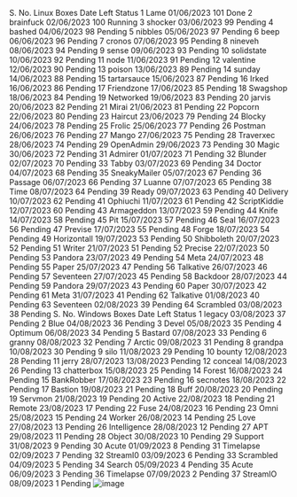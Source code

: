 S. No.	Linux Boxes	Date      	Left	Status
1	 Lame     	01/06/2023	101	Done 
2	 brainfuck 	02/06/2023	100	Running
3	 shocker 	03/06/2023	99	Pending
4	 bashed 	04/06/2023	98	Pending
5	 nibbles 	05/06/2023	97	Pending
6	 beep     	06/06/2023	96	Pending
7	 cronos 	07/06/2023	95	Pending
8	 nineveh 	08/06/2023	94	Pending
9	 sense 	09/06/2023	93	Pending
10	 solidstate 	10/06/2023	92	Pending
11	 node       	11/06/2023	91	Pending
12	 valentine 	12/06/2023	90	Pending
13	 poison 	13/06/2023	89	Pending
14	 sunday 	14/06/2023	88	Pending
15	 tartarsauce 	15/06/2023	87	Pending
16	 Irked 	16/06/2023	86	Pending
17	 Friendzone 	17/06/2023	85	Pending
18	 Swagshop 	18/06/2023	84	Pending
19	 Networked 	19/06/2023	83	Pending
20	 jarvis 	20/06/2023	82	Pending
21	 Mirai      	21/06/2023	81	Pending
22	 Popcorn 	22/06/2023	80	Pending
23	 Haircut 	23/06/2023	79	Pending
24	 Blocky 	24/06/2023	78	Pending
25	 Frolic 	25/06/2023	77	Pending
26	 Postman 	26/06/2023	76	Pending
27	 Mango      	27/06/2023	75	Pending
28	 Traverxec 	28/06/2023	74	Pending
29	 OpenAdmin 	29/06/2023	73	Pending
30	 Magic      	30/06/2023	72	Pending
31	 Admirer 	01/07/2023	71	Pending
32	 Blunder 	02/07/2023	70	Pending
33	 Tabby       	03/07/2023	69	Pending
34	 Doctor 	04/07/2023	68	Pending
35	 SneakyMailer 	05/07/2023	67	Pending
36	 Passage 	06/07/2023	66	Pending
37	 Luanne 	07/07/2023	65	Pending
38	 Time       	08/07/2023	64	Pending
39	 Ready      	09/07/2023	63	Pending
40	 Delivery 	10/07/2023	62	Pending
41	 Ophiuchi 	11/07/2023	61	Pending
42	 ScriptKiddie 	12/07/2023	60	Pending
43	 Armageddon 	13/07/2023	59	Pending
44	 Knife      	14/07/2023	58	Pending
45	 Pit      	15/07/2023	57	Pending
46	 Seal 	16/07/2023	56	Pending
47	 Previse 	17/07/2023	55	Pending
48	 Forge      	18/07/2023	54	Pending
49	 Horizontall 	19/07/2023	53	Pending
50	 Shibboleth 	20/07/2023	52	Pending
51	 Writer 	21/07/2023	51	Pending
52	 Precise 	22/07/2023	50	Pending
53	 Pandora 	23/07/2023	49	Pending
54	 Meta 	24/07/2023	48	Pending
55	 Paper      	25/07/2023	47	Pending
56	 Talkative 	26/07/2023	46	Pending
57	 Seventeen 	27/07/2023	45	Pending
58	 Backdoor 	28/07/2023	44	Pending
59	 Pandora 	29/07/2023	43	Pending
60	 Paper  	30/07/2023	42	Pending
61	 Meta 	31/07/2023	41	Pending
62	 Talkative 	01/08/2023	40	Pending
63	 Seventeen 	02/08/2023	39	Pending
64	 Scrambled 	03/08/2023	38	Pending
S. No.	Windows Boxes	Date	Left	Status
1	 legacy 	03/08/2023	37	Pending
2	 Blue    	04/08/2023	36	Pending
3	 Devel 	05/08/2023	35	Pending
4	 Optimum 	06/08/2023	34	Pending
5	 Bastard 	07/08/2023	33	Pending
6	 granny 	08/08/2023	32	Pending
7	 Arctic 	09/08/2023	31	Pending
8	 grandpa 	10/08/2023	30	Pending
9	 silo     	11/08/2023	29	Pending
10	 bounty 	12/08/2023	28	Pending
11	 jerry      28/07/2023	13/08/2023		Pending
12	 conceal 	14/08/2023	26	Pending
13	 chatterbox 	15/08/2023	25	Pending
14	 Forest 	16/08/2023	24	Pending
15	 BankRobber 	17/08/2023	23	Pending
16	 secnotes 	18/08/2023	22	Pending
17	 Bastion 	19/08/2023	21	Pending
18	 Buff 	20/08/2023	20	Pending
19	 Servmon 	21/08/2023	19	Pending
20	 Active 	22/08/2023	18	Pending
21	 Remote 	23/08/2023	17	Pending
22	 Fuse       	24/08/2023	16	Pending
23	 Omni 	25/08/2023	15	Pending
24	 Worker 	26/08/2023	14	Pending
25	 Love      	27/08/2023	13	Pending
26	 Intelligence 	28/08/2023	12	Pending
27	 APT      	29/08/2023	11	Pending
28	 Object 	30/08/2023	10	Pending
29	 Support 	31/08/2023	9	Pending
30	 Acute      	01/09/2023	8	Pending
31	 Timelapse 	02/09/2023	7	Pending
32	 StreamI0 	03/09/2023	6	Pending
33	 Scrambled 	04/09/2023	5	Pending
34	 Search 	05/09/2023	4	Pending
35	 Acute      	06/09/2023	3	Pending
36	 Timelapse 	07/09/2023	2	Pending
37	 StreamIO 	08/09/2023	1	Pending
![image](https://github.com/Binary0101Devil/Network-Penetration-Testing/assets/64678488/73229477-605a-40cc-bc74-f91ae3bd81f1)

